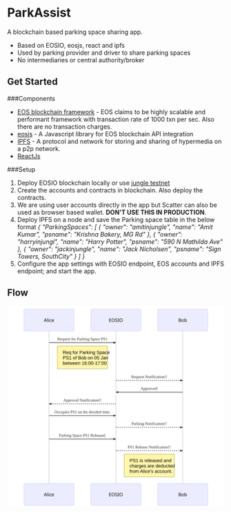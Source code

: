 # ParkAssist

A blockchain based parking space sharing app. 

 - Based on EOSIO, eosjs, react and ipfs
 - Used by parking provider and driver to share parking spaces
 - No intermediaries or central authority/broker


## Get Started
###Components
- [EOS blockchain framework](https://developers.eos.io/) - EOS claims to be highly scalable and performant framework with transaction rate of 1000 txn per sec. Also there are no transaction charges.
- [eosjs](https://github.com/EOSIO/eosjs) - A Javascript library for EOS blockchain API integration
- [IPFS](https://ipfs.io/) - A protocol and network for storing and sharing of hypermedia on a p2p network.
- [ReactJs](https://reactjs.org/)

###Setup
1. Deploy EOSIO blockchain locally or use [jungle testnet](https://api.jungle.alohaeos.com:443) 
2. Create the accounts and contracts in blockchain. Also deploy the contracts.
3. We are using user accounts directly in the app but Scatter can also be used as browser based wallet. **DON'T USE THIS IN PRODUCTION**.
4. Deploy IPFS on a node and save the Parking space table in the below format
    *{
      "ParkingSpaces": [
        {
          "owner": "amitinjungle",
          "name": "Amit Kumar",
          "psname": "Krishna Bakery, MG Rd"
        },
        {
          "owner": "harryinjungl",
          "name": "Harry Potter",
          "psname": "590 N Mathilda Ave"
        },
        {
          "owner": "jackinjungle",
          "name": "Jack Nicholsen",
          "psname": "Sign Towers, SouthCity"
        }
      ]
    }*
5. Configure the app settings with EOSIO endpoint, EOS accounts and IPFS endpoint; and start the app.

## Flow

![Alt text](./ParkAssistSeqDiagram.svg)


